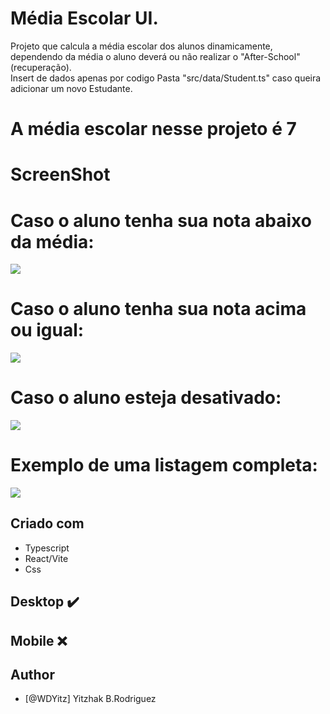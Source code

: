 # Média Escolar UI.
    
Projeto que calcula a média escolar dos alunos dinamicamente, dependendo da média o aluno deverá ou não realizar o "After-School" (recuperação).
</br>
Insert de dados apenas por codigo Pasta "src/data/Student.ts" caso queira adicionar um novo Estudante.

# A média escolar nesse projeto é 7 

# ScreenShot

# Caso o aluno tenha sua nota abaixo da média:
![](./../src/images/reprovado.png)

# Caso o aluno tenha sua nota acima ou igual:
![](./../src/images/aprovado.png)

# Caso o aluno esteja desativado:
![](./../src/images/desativado.png)

# Exemplo de uma listagem completa:
![](./../src/images/ScreenShot.png)

## Criado com

- Typescript
- React/Vite
- Css

## Desktop ✔️
## Mobile ❌

## Author

- [@WDYitz] Yitzhak B.Rodriguez
